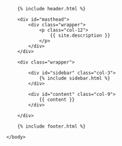 <!DOCTYPE html>
<html>
	<head>
		<script src="https://use.typekit.net/yoq1nsx.js"></script>
		<script>try{Typekit.load({ async: true });}catch(e){}</script>
		<link rel="stylesheet" href="{{ site.baseurl }}/assets/css/main.css">
	</head>
	<body>

		{% include header.html %}

		<div id="masthead">
			<div class="wrapper">
				<p class="col-12">
					{{ site.description }}
				</p>
			</div>
		</div>

		<div class="wrapper">

			<div id="sidebar" class="col-3">
				{% include sidebar.html %}
			</div>

			<div id="content" class="col-9">
				{{ content }}
			</div>

		</div>

		{% include footer.html %}

	</body>
</html>